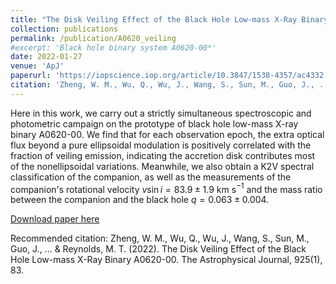 ```yaml
---
title: "The Disk Veiling Effect of the Black Hole Low-mass X-Ray Binary A0620-00*"
collection: publications
permalink: /publication/A0620_veiling
#excerpt: 'Black hole binary system A0620-00*'
date: 2022-01-27
venue: 'ApJ'
paperurl: 'https://iopscience.iop.org/article/10.3847/1538-4357/ac4332'
citation: 'Zheng, W. M., Wu, Q., Wu, J., Wang, S., Sun, M., Guo, J., ... & Reynolds, M. T. (2022). The Disk Veiling Effect of the Black Hole Low-mass X-Ray Binary A0620-00. The Astrophysical Journal, 925(1), 83.'
---
```

Here in this work, we carry out a strictly simultaneous spectroscopic and photometric campaign on the prototype of black hole low-mass X-ray binary A0620-00. We find that for each observation epoch, the extra optical flux beyond a pure ellipsoidal modulation is positively correlated with the fraction of veiling emission, indicating the accretion disk contributes most of the nonellipsoidal variations. Meanwhile, we also obtain a K2V spectral classification of the companion, as well as the measurements of the companion's rotational velocity $v\sin i = 83.9\pm 1.9$ km s$^{-1}$ and the mass ratio between the companion and the black hole $q = 0.063 ± 0.004$.

[Download paper here](https://iopscience.iop.org/article/10.3847/1538-4357/ac4332)

Recommended citation: Zheng, W. M., Wu, Q., Wu, J., Wang, S., Sun, M., Guo, J., ... & Reynolds, M. T. (2022). The Disk Veiling Effect of the Black Hole Low-mass X-Ray Binary A0620-00. The Astrophysical Journal, 925(1), 83.
